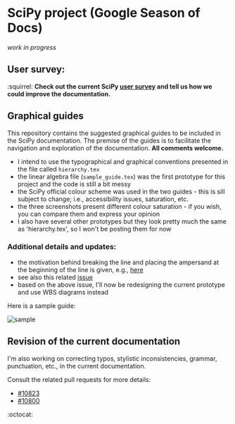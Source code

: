 # SciPy project (Google Season of Docs)

*work in progress*

## User survey:

:squirrel: **Check out the current SciPy [user survey](https://forms.gle/vz4Hp8ayjLyYYgUL7) and tell us how we could improve the documentation.**

## Graphical guides

This repository contains the suggested graphical guides to be included in the SciPy documentation. The premise of the guides is to facilitate the navigation and exploration of the documentation. **All comments welcome.**

* I intend to use the typographical and graphical conventions presented in the file called `hierarchy.tex`
* the linear algebra file (`sample_guide.tex`) was the first prototype for this project and the code is still a bit messy
* the SciPy official colour scheme was used in the two guides - this is sill subject to change; i.e., accessibility issues, saturation, etc.
* the three screenshots present different colour saturation - if you wish, you can compare them and express your opinion
* I also have several other prototypes but they look pretty much the same as 'hierarchy.tex', so I won't be posting them for now

### Additional details and updates:

* the motivation behind breaking the line and placing the ampersand at the beginning of the line is given, e.g., [here](https://graphicdesign.stackexchange.com/questions/15783/is-ampersand-allowed-at-the-beginning-of-line)
* see also this related [issue](https://github.com/scipy/scipy/issues/10875)
* based on the above issue, I'll now be redesigning the current prototype and use WBS diagrams instead

Here is a sample guide:

![sample](https://user-images.githubusercontent.com/26354268/65713823-4c3a8600-e09a-11e9-921d-4db6cfa729fd.jpg)

## Revision of the current documentation

I'm also working on correcting typos, stylistic inconsistencies, grammar, punctuation, etc., in the current documentation. 

Consult the related pull requests for more details:

* [#10823](https://github.com/scipy/scipy/pull/10823)
* [#10800](https://github.com/scipy/scipy/pull/10800)

:octocat:
